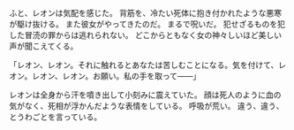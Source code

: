 ふと、レオンは気配を感じた。
背筋を、冷たい死体に抱き付かれたような悪寒が駆け抜ける。
また彼女がやってきたのだ。
まるで呪いだ。
犯せざるものを犯した冒涜の罪からは逃れられない。
どこからともなく女の神々しいほど美しい声が聞こえてくる。


「レオン、レオン。それに触れるとあなたは苦しむことになる。気を付けて、レオン。レオン、レオン。お願い。私の手を取って――」


レオンは全身から汗を噴き出して小刻みに震えていた。
顔は死人のように血の気がなく、死相が浮かんだような表情をしている。
呼吸が荒い。
違う、違う、とうわごとを言っている。
